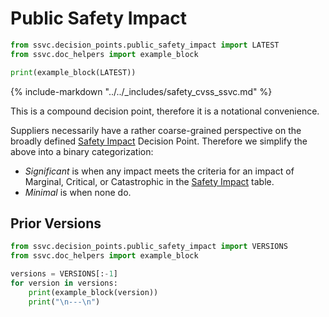 # Public Safety Impact

```python exec="true" idprefix=""
from ssvc.decision_points.public_safety_impact import LATEST
from ssvc.doc_helpers import example_block

print(example_block(LATEST))
```

{% include-markdown "../../_includes/safety_cvss_ssvc.md" %}

This is a compound decision point, therefore it is a notational convenience.

Suppliers necessarily have a rather coarse-grained perspective on the broadly defined [Safety Impact](safety_impact.md) Decision Point.
Therefore we simplify the above into a binary categorization:

- _Significant_ is when any impact meets the criteria for an impact of Marginal, Critical, or Catastrophic in the
  [Safety Impact](safety_impact.md) table.
- _Minimal_ is when none do.

## Prior Versions

```python exec="true" idprefix=""
from ssvc.decision_points.public_safety_impact import VERSIONS
from ssvc.doc_helpers import example_block

versions = VERSIONS[:-1]
for version in versions:
    print(example_block(version))
    print("\n---\n")
```
